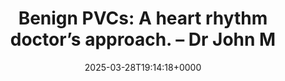 ---
title: 'Benign PVCs: A heart rhythm doctor’s approach. – Dr John M'
slug: 20250328T191418
date: 2025-03-28T19:14:18+0000
params:
  url: https://www.drjohnm.org/2013/06/benign-pvcs-a-heart-rhythm-doctors-approach/
tags:
- pvcs
---